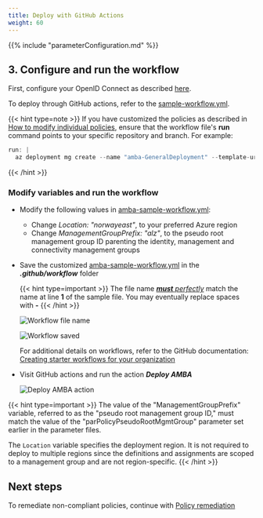 ```yaml
---
title: Deploy with GitHub Actions
weight: 60
---
```


{{% include "parameterConfiguration.md" %}}

## 3. Configure and run the workflow

First, configure your OpenID Connect as described [here](https://learn.microsoft.com/en-us/azure/developer/github/connect-from-azure?tabs=azure-portal%2Cwindows#use-the-azure-login-action-with-openid-connect).

To deploy through GitHub actions, refer to the [sample-workflow.yml](https://github.com/Azure/azure-monitor-baseline-alerts/blob/main/patterns/alz/examples/sample-workflow.yml).

{{< hint type=note >}}
If you have customized the policies as described in [How to modify individual policies](./Introduction-to-deploying-the-ALZ-Pattern.md#how-to-modify-individual-policies), ensure that the workflow file's **run** command points to your specific repository and branch. For example:

  ```ActionScript
  run: |
    az deployment mg create --name "amba-GeneralDeployment" --template-uri https://raw.githubusercontent.com/___YourGithubFork___/azure-monitor-baseline-alerts/___MainOrBranchname___/patterns/alz/alzArm.json --location ${{ env.Location }} --management-group-id ${{ env.ManagementGroupPrefix }} --parameters .\patterns\alz\alzArm.param.json
  ```

{{< /hint >}}

### Modify variables and run the workflow

- Modify the following values in [amba-sample-workflow.yml](https://github.com/Azure/azure-monitor-baseline-alerts/blob/main/patterns/alz/examples/sample-workflow.yml):
  - Change _Location: "norwayeast"_, to your preferred Azure region
  - Change _ManagementGroupPrefix: "alz"_, to the pseudo root management group ID parenting the identity, management and connectivity management groups
- Save the customized [amba-sample-workflow.yml](https://github.com/Azure/azure-monitor-baseline-alerts/blob/main/patterns/alz/examples/sample-workflow.yml) in the _**.github/workflow**_ folder

  {{< hint type=important >}}
  The file name <ins>_**must** perfectly_</ins> match the name at line **1** of the sample file. You may eventually replace spaces with **-**
  {{< /hint >}}

  ![Workflow file name](../../../media/WorkflowFileName.png)

  ![Workflow saved](../../../media/WorkflowSaved.png)

  For additional details on workflows, refer to the GitHub documentation: [Creating starter workflows for your organization](https://docs.github.com/en/actions/using-workflows/creating-starter-workflows-for-your-organization)

- Visit GitHub actions and run the action _**Deploy AMBA**_

  ![Deploy AMBA action](../../../media/DeployAmbaAction.png)

{{< hint type=important >}}
The value of the "ManagementGroupPrefix" variable, referred to as the "pseudo root management group ID," must match the value of the "parPolicyPseudoRootMgmtGroup" parameter set earlier in the parameter files.

The `Location` variable specifies the deployment region. It is not required to deploy to multiple regions since the definitions and assignments are scoped to a management group and are not region-specific.
{{< /hint >}}

## Next steps

To remediate non-compliant policies, continue with [Policy remediation](../Remediate-Policies)
